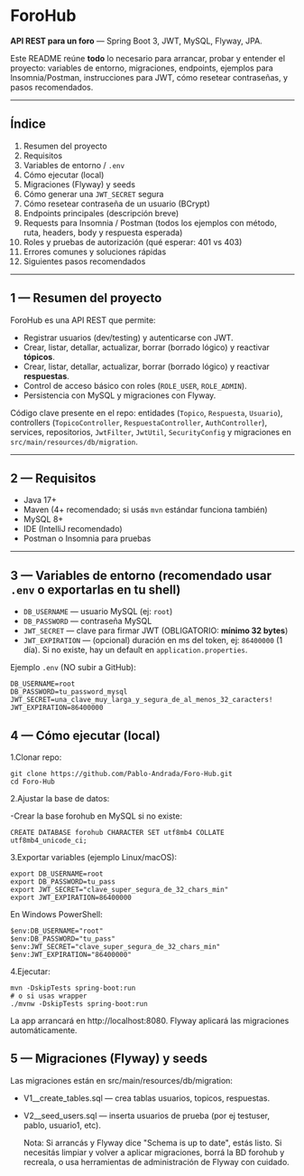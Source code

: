 # ForoHub

**API REST para un foro** — Spring Boot 3, JWT, MySQL, Flyway, JPA.

Este README reúne **todo** lo necesario para arrancar, probar y entender el proyecto: variables de entorno, migraciones, endpoints, ejemplos para Insomnia/Postman, instrucciones para JWT, cómo resetear contraseñas, y pasos recomendados.

---

## Índice

1. Resumen del proyecto
2. Requisitos
3. Variables de entorno / `.env`
4. Cómo ejecutar (local)
5. Migraciones (Flyway) y seeds
6. Cómo generar una `JWT_SECRET` segura
7. Cómo resetear contraseña de un usuario (BCrypt)
8. Endpoints principales (descripción breve)
9. Requests para Insomnia / Postman (todos los ejemplos con método, ruta, headers, body y respuesta esperada)
10. Roles y pruebas de autorización (qué esperar: 401 vs 403)
11. Errores comunes y soluciones rápidas
12. Siguientes pasos recomendados

---

## 1 — Resumen del proyecto

ForoHub es una API REST que permite:

- Registrar usuarios (dev/testing) y autenticarse con JWT.
- Crear, listar, detallar, actualizar, borrar (borrado lógico) y reactivar **tópicos**.
- Crear, listar, detallar, actualizar, borrar (borrado lógico) y reactivar **respuestas**.
- Control de acceso básico con roles (`ROLE_USER`, `ROLE_ADMIN`).
- Persistencia con MySQL y migraciones con Flyway.

Código clave presente en el repo: entidades (`Topico`, `Respuesta`, `Usuario`), controllers (`TopicoController`, `RespuestaController`, `AuthController`), services, repositorios, `JwtFilter`, `JwtUtil`, `SecurityConfig` y migraciones en `src/main/resources/db/migration`.

---

## 2 — Requisitos

- Java 17+
- Maven (4+ recomendado; si usás `mvn` estándar funciona también)
- MySQL 8+
- IDE (IntelliJ recomendado)
- Postman o Insomnia para pruebas

---

## 3 — Variables de entorno (recomendado usar `.env` o exportarlas en tu shell)

- `DB_USERNAME` — usuario MySQL (ej: `root`)
- `DB_PASSWORD` — contraseña MySQL
- `JWT_SECRET` — clave para firmar JWT (OBLIGATORIO: **mínimo 32 bytes**)
- `JWT_EXPIRATION` — (opcional) duración en ms del token, ej: `86400000` (1 día). Si no existe, hay un default en `application.properties`.

Ejemplo `.env` (NO subir a GitHub):
```env
DB_USERNAME=root
DB_PASSWORD=tu_password_mysql
JWT_SECRET=una_clave_muy_larga_y_segura_de_al_menos_32_caracters!
JWT_EXPIRATION=86400000
```

## 4 — Cómo ejecutar (local)
 1.Clonar repo:
````
git clone https://github.com/Pablo-Andrada/Foro-Hub.git
cd Foro-Hub
````

2.Ajustar la base de datos:

-Crear la base forohub en MySQL si no existe:
````
CREATE DATABASE forohub CHARACTER SET utf8mb4 COLLATE utf8mb4_unicode_ci;

````
3.Exportar variables (ejemplo Linux/macOS):
````
export DB_USERNAME=root
export DB_PASSWORD=tu_pass
export JWT_SECRET="clave_super_segura_de_32_chars_min"
export JWT_EXPIRATION=86400000
````
En Windows PowerShell:
````
$env:DB_USERNAME="root"
$env:DB_PASSWORD="tu_pass"
$env:JWT_SECRET="clave_super_segura_de_32_chars_min"
$env:JWT_EXPIRATION="86400000"
````
4.Ejecutar: 
````
mvn -DskipTests spring-boot:run
# o si usas wrapper
./mvnw -DskipTests spring-boot:run
````
La app arrancará en http://localhost:8080. Flyway aplicará las migraciones automáticamente.

## 5 — Migraciones (Flyway) y seeds
Las migraciones están en src/main/resources/db/migration:
- V1__create_tables.sql — crea tablas usuarios, topicos, respuestas.
- V2__seed_users.sql — inserta usuarios de prueba (por ej testuser, pablo, usuario1, etc).

 
  Nota: Si arrancás y Flyway dice "Schema is up to date", estás listo. Si necesitás limpiar y volver a aplicar migraciones, borrá la BD forohub y recreala, o usa herramientas de administración de Flyway con cuidado.
  
